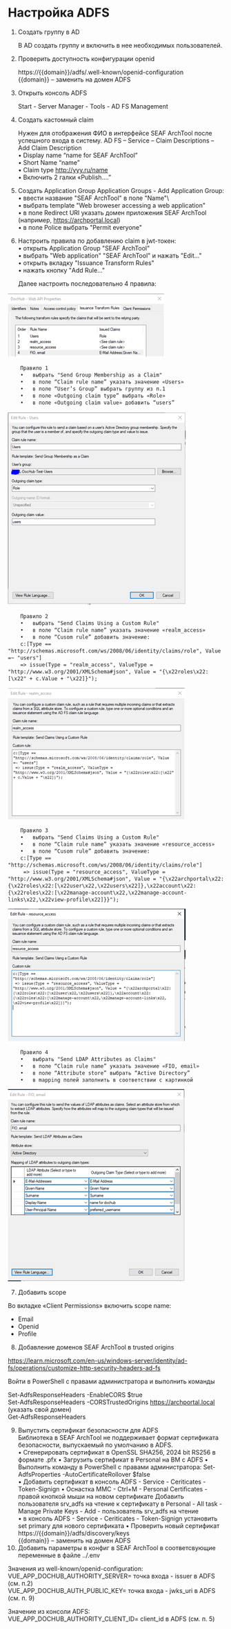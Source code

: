 # Настройка ADFS

1. Создать группу в AD

      В AD создать группу и включить в нее необходимых пользователей.

2.	Проверить доступность конфигурации openid

      https://{{domain}}/adfs/.well-known/openid-configuration   
      {{domain}} – заменить на домен ADFS

3.	Открыть консоль ADFS

      Start - Server Manager - Tools - AD FS Management

4.	Создать кастомный  claim

      Нужен для отображения ФИО в интерфейсе SEAF ArchTool после успешного входа в систему.
      AD FS – Service – Claim Descriptions – Add Claim Description   
      •	Display name “name for SEAF ArchTool”   
      •	Short Name “name”   
      •	Claim type http://yyy.ru/name   
      •	Включить 2 галки «Publish….”

5.	Создать Application Group
      Application Groups - Add Application Group:   
      •	ввести название "SEAF ArchTool" в поле "Name"\   
      •	выбрать template "Web broweser accessing a web application"   
      •	в поле Redirect URI указать домен приложения SEAF ArchTool (например, https://archportal.local)   
      •	в поле Police выбрать "Permit everyone"   

6.	Настроить правила по добавлению claim в jwt-токен:   
      •	открыть Application Group "SEAF ArchTool"   
      •	выбрать "Web application" "SEAF ArchTool" и нажать "Edit..."   
      •	открыть вкладку "Issuance Transform Rules"   
      •	нажать кнопку "Add Rule..."  

      Далее настроить последовательно 4 правила:   

![img_adfs_1.png](images/img_adfs_1.png)

        Правило 1
        •	выбрать "Send Group Membership as a Claim"
        •	в поле “Claim rule name” указать значение «Users»
        •	в поле “User’s Group” выбрать группу из п.1
        •	в поле «Outgoing claim type” выбрать «Role»
        •	в поле «Outgoing claim value» добавить “users”
![img_adfs_2.png](images/img_adfs_2.png)

        Правило 2
        •	выбрать "Send Claims Using a Custom Rule"
        •	в поле “Claim rule name” указать значение «realm_access»
        •	в поле “Cusom rule” добавить значение:
        c:[Type == "http://schemas.microsoft.com/ws/2008/06/identity/claims/role", Value =~ "users"]
        => issue(Type = "realm_access", ValueType = "http://www.w3.org/2001/XMLSchema#json", Value = "{\x22roles\x22:[\x22" + c.Value + "\x22]}");
![img_adfs_3.png](images/img_adfs_3.png)

        Правило 3
        •	выбрать "Send Claims Using a Custom Rule"
        •	в поле “Claim rule name” указать значение «resource_access»
        •	в поле “Cusom rule” добавить значение:
        c:[Type == "http://schemas.microsoft.com/ws/2008/06/identity/claims/role"]
         => issue(Type = "resource_access", ValueType = "http://www.w3.org/2001/XMLSchema#json", Value = "{\x22archportal\x22:{\x22roles\x22:[\x22user\x22,\x22users\x22]},\x22account\x22:{\x22roles\x22:[\x22manage-account\x22,\x22manage-account-links\x22,\x22view-profile\x22]}}");
![img_adfs_4.png](images/img_adfs_4.png)
        
        Правило 4
        •	выбрать "Send LDAP Attributes as Claims"
        •	в поле “Claim rule name” указать значение «FIO, email»
        •	в поле “Attribute store” выбрать “Active Directory”
        •	в mapping полей заполнить в соответствии с картинкой
![img_adfs_5.png](images/img_adfs_5.png)

7.	Добавить scope

Во вкладке «Сlient Permissions» включить scope name:   
* Email
* Openid
* Profile

8.	Добавление доменов SEAF ArchTool в trusted origins

https://learn.microsoft.com/en-us/windows-server/identity/ad-fs/operations/customize-http-security-headers-ad-fs

Войти в PowerShell с правами администратора и выполнить команды

Set-AdfsResponseHeaders -EnableCORS $true   
Set-AdfsResponseHeaders -CORSTrustedOrigins https://archportal.local (указать свой домен)   
Get-AdfsResponseHeaders   

9.	Выпустить сертификат безопасности для ADFS   
      Библиотека в SEAF ArchTool не поддерживает формат сертификата безопасности, выпускаемый по умолчанию в ADFS.   
      •	Сгенерировать сертификат в OpenSSL SHA256, 2024 bit RS256 в формате .pfx
      •	Загрузить сертификат в Personal на ВМ с ADFS
      •	Выполнить команду в PowerShell с правами администратора:
      Set-AdfsProperties -AutoCertificateRollover $false   
      •	Добавить сертификат в консоль ADFS - Service - Ceriticates - Token-Signign
      •	Оснастка MMC - Ctrl+M - Personal Certificates - правой кнопкой мыши на новом сертификате
      Добавить пользователя srv_adfs на чтение к сертификату в Personal - All task - Manage Private Keys - Add - пользователь srv_adfs на чтение   
      •	в консоль ADFS - Service - Ceriticates - Token-Signign установить set primary для нового сертификата
      •	Проверить новый сертификат   
      https://{{domain}}/adfs/discovery/keys  
      {{domain}} – заменить на домен ADFS   
10.	Добавить параметры в конфиг в SEAF ArchTool в соответсвующие переменные в файле ../.env

Значения из well-known/openid-configuration:    
VUE_APP_DOCHUB_AUTHORITY_SERVER= точка входа  - issuer в ADFS (см. п.2)   
VUE_APP_DOCHUB_AUTH_PUBLIC_KEY= точка входа - jwks_uri в ADFS (см. п. 9)   

Значение из консоли ADFS:   
VUE_APP_DOCHUB_AUTHORITY_CLIENT_ID= client_id в ADFS (см. п. 5)   

